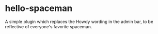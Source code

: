 # hello-spaceman
A simple plugin which replaces the Howdy wording in the admin bar, to be reflective of everyone's favorite spaceman.
